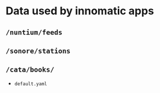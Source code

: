 # Data used by innomatic apps

## `/nuntium/feeds`

## `/sonore/stations`

## `/cata/books/`

* `default.yaml`

